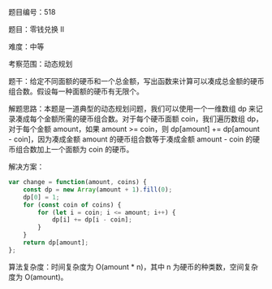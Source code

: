 题目编号：518

题目：零钱兑换 II

难度：中等

考察范围：动态规划

题干：给定不同面额的硬币和一个总金额，写出函数来计算可以凑成总金额的硬币组合数。假设每一种面额的硬币有无限个。

解题思路：本题是一道典型的动态规划问题，我们可以使用一个一维数组 dp 来记录凑成每个金额所需的硬币组合数。对于每个硬币面额 coin，我们遍历数组 dp，对于每个金额 amount，如果 amount >= coin，则 dp[amount] += dp[amount - coin]，因为凑成金额 amount 的硬币组合数等于凑成金额 amount - coin 的硬币组合数加上一个面额为 coin 的硬币。

解决方案：

```javascript
var change = function(amount, coins) {
    const dp = new Array(amount + 1).fill(0);
    dp[0] = 1;
    for (const coin of coins) {
        for (let i = coin; i <= amount; i++) {
            dp[i] += dp[i - coin];
        }
    }
    return dp[amount];
};
```

算法复杂度：时间复杂度为 O(amount * n)，其中 n 为硬币的种类数，空间复杂度为 O(amount)。